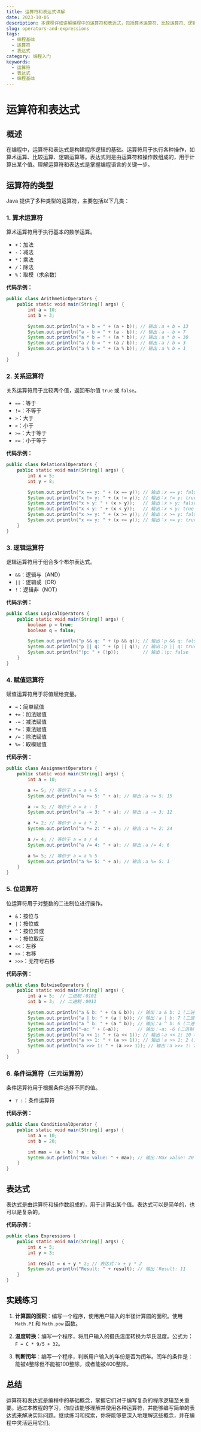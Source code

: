 ```yaml
---
title: 运算符和表达式详解
date: 2023-10-05
description: 本课程详细讲解编程中的运算符和表达式，包括算术运算符、比较运算符、逻辑运算符等，帮助你掌握编程基础。
slug: operators-and-expressions
tags:
  - 编程基础
  - 运算符
  - 表达式
category: 编程入门
keywords:
  - 运算符
  - 表达式
  - 编程基础
---
```


# 运算符和表达式

## 概述

在编程中，运算符和表达式是构建程序逻辑的基础。运算符用于执行各种操作，如算术运算、比较运算、逻辑运算等。表达式则是由运算符和操作数组成的，用于计算出某个值。理解运算符和表达式是掌握编程语言的关键一步。

## 运算符的类型

Java 提供了多种类型的运算符，主要包括以下几类：

### 1. 算术运算符

算术运算符用于执行基本的数学运算。

- `+`：加法
- `-`：减法
- `*`：乘法
- `/`：除法
- `%`：取模（求余数）

**代码示例：**

```java
public class ArithmeticOperators {
    public static void main(String[] args) {
        int a = 10;
        int b = 3;

        System.out.println("a + b = " + (a + b)); // 输出：a + b = 13
        System.out.println("a - b = " + (a - b)); // 输出：a - b = 7
        System.out.println("a * b = " + (a * b)); // 输出：a * b = 30
        System.out.println("a / b = " + (a / b)); // 输出：a / b = 3
        System.out.println("a % b = " + (a % b)); // 输出：a % b = 1
    }
}
```

### 2. 关系运算符

关系运算符用于比较两个值，返回布尔值 `true` 或 `false`。

- `==`：等于
- `!=`：不等于
- `>`：大于
- `<`：小于
- `>=`：大于等于
- `<=`：小于等于

**代码示例：**

```java
public class RelationalOperators {
    public static void main(String[] args) {
        int x = 5;
        int y = 8;

        System.out.println("x == y: " + (x == y)); // 输出：x == y: false
        System.out.println("x != y: " + (x != y)); // 输出：x != y: true
        System.out.println("x > y: " + (x > y));   // 输出：x > y: false
        System.out.println("x < y: " + (x < y));   // 输出：x < y: true
        System.out.println("x >= y: " + (x >= y)); // 输出：x >= y: false
        System.out.println("x <= y: " + (x <= y)); // 输出：x <= y: true
    }
}
```

### 3. 逻辑运算符

逻辑运算符用于组合多个布尔表达式。

- `&&`：逻辑与（AND）
- `||`：逻辑或（OR）
- `!`：逻辑非（NOT）

**代码示例：**

```java
public class LogicalOperators {
    public static void main(String[] args) {
        boolean p = true;
        boolean q = false;

        System.out.println("p && q: " + (p && q)); // 输出：p && q: false
        System.out.println("p || q: " + (p || q)); // 输出：p || q: true
        System.out.println("!p: " + (!p));         // 输出：!p: false
    }
}
```

### 4. 赋值运算符

赋值运算符用于将值赋给变量。

- `=`：简单赋值
- `+=`：加法赋值
- `-=`：减法赋值
- `*=`：乘法赋值
- `/=`：除法赋值
- `%=`：取模赋值

**代码示例：**

```java
public class AssignmentOperators {
    public static void main(String[] args) {
        int a = 10;

        a += 5; // 等价于 a = a + 5
        System.out.println("a += 5: " + a); // 输出：a += 5: 15

        a -= 3; // 等价于 a = a - 3
        System.out.println("a -= 3: " + a); // 输出：a -= 3: 12

        a *= 2; // 等价于 a = a * 2
        System.out.println("a *= 2: " + a); // 输出：a *= 2: 24

        a /= 4; // 等价于 a = a / 4
        System.out.println("a /= 4: " + a); // 输出：a /= 4: 6

        a %= 5; // 等价于 a = a % 5
        System.out.println("a %= 5: " + a); // 输出：a %= 5: 1
    }
}
```

### 5. 位运算符

位运算符用于对整数的二进制位进行操作。

- `&`：按位与
- `|`：按位或
- `^`：按位异或
- `~`：按位取反
- `<<`：左移
- `>>`：右移
- `>>>`：无符号右移

**代码示例：**

```java
public class BitwiseOperators {
    public static void main(String[] args) {
        int a = 5;  // 二进制：0101
        int b = 3;  // 二进制：0011

        System.out.println("a & b: " + (a & b)); // 输出：a & b: 1 (二进制：0001)
        System.out.println("a | b: " + (a | b)); // 输出：a | b: 7 (二进制：0111)
        System.out.println("a ^ b: " + (a ^ b)); // 输出：a ^ b: 6 (二进制：0110)
        System.out.println("~a: " + (~a));       // 输出：~a: -6 (二进制：1010)
        System.out.println("a << 1: " + (a << 1)); // 输出：a << 1: 10 (二进制：1010)
        System.out.println("a >> 1: " + (a >> 1)); // 输出：a >> 1: 2 (二进制：0010)
        System.out.println("a >>> 1: " + (a >>> 1)); // 输出：a >>> 1: 2 (二进制：0010)
    }
}
```

### 6. 条件运算符（三元运算符）

条件运算符用于根据条件选择不同的值。

- `? :`：条件运算符

**代码示例：**

```java
public class ConditionalOperator {
    public static void main(String[] args) {
        int a = 10;
        int b = 20;

        int max = (a > b) ? a : b;
        System.out.println("Max value: " + max); // 输出：Max value: 20
    }
}
```

## 表达式

表达式是由运算符和操作数组成的，用于计算出某个值。表达式可以是简单的，也可以是复杂的。

**代码示例：**

```java
public class Expressions {
    public static void main(String[] args) {
        int x = 5;
        int y = 3;

        int result = x + y * 2; // 表达式：x + y * 2
        System.out.println("Result: " + result); // 输出：Result: 11
    }
}
```

## 实践练习

1. **计算圆的面积**：编写一个程序，使用用户输入的半径计算圆的面积。使用 `Math.PI` 和 `Math.pow` 函数。

2. **温度转换**：编写一个程序，将用户输入的摄氏温度转换为华氏温度。公式为：`F = C * 9/5 + 32`。

3. **判断闰年**：编写一个程序，判断用户输入的年份是否为闰年。闰年的条件是：能被4整除但不能被100整除，或者能被400整除。

## 总结

运算符和表达式是编程中的基础概念，掌握它们对于编写复杂的程序逻辑至关重要。通过本教程的学习，你应该能够理解并使用各种运算符，并能够编写简单的表达式来解决实际问题。继续练习和探索，你将能够更深入地理解这些概念，并在编程中灵活运用它们。